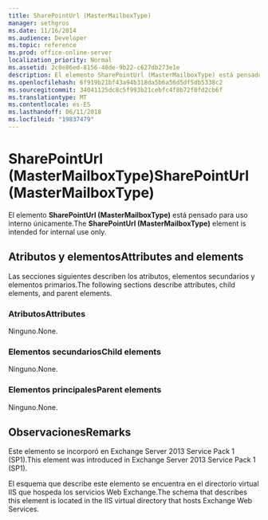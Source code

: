 ```yaml
---
title: SharePointUrl (MasterMailboxType)
manager: sethgros
ms.date: 11/16/2014
ms.audience: Developer
ms.topic: reference
ms.prod: office-online-server
localization_priority: Normal
ms.assetid: 2c0e86ed-8156-48de-9b22-c627db273e1e
description: El elemento SharePointUrl (MasterMailboxType) está pensado para uso interno únicamente.
ms.openlocfilehash: 6f919b21bf43a94b318da5b6a56d5df5db5338c2
ms.sourcegitcommit: 34041125dc8c5f993b21cebfc4f8b72f0fd2cb6f
ms.translationtype: MT
ms.contentlocale: es-ES
ms.lasthandoff: 06/11/2018
ms.locfileid: "19837479"
---
```

# <a name="sharepointurl-mastermailboxtype"></a><span data-ttu-id="2068d-103">SharePointUrl (MasterMailboxType)</span><span class="sxs-lookup"><span data-stu-id="2068d-103">SharePointUrl (MasterMailboxType)</span></span>

<span data-ttu-id="2068d-104">El elemento **SharePointUrl (MasterMailboxType)** está pensado para uso interno únicamente.</span><span class="sxs-lookup"><span data-stu-id="2068d-104">The **SharePointUrl (MasterMailboxType)** element is intended for internal use only.</span></span> 

## <a name="attributes-and-elements"></a><span data-ttu-id="2068d-105">Atributos y elementos</span><span class="sxs-lookup"><span data-stu-id="2068d-105">Attributes and elements</span></span>

<span data-ttu-id="2068d-106">Las secciones siguientes describen los atributos, elementos secundarios y elementos primarios.</span><span class="sxs-lookup"><span data-stu-id="2068d-106">The following sections describe attributes, child elements, and parent elements.</span></span>
  
### <a name="attributes"></a><span data-ttu-id="2068d-107">Atributos</span><span class="sxs-lookup"><span data-stu-id="2068d-107">Attributes</span></span>

<span data-ttu-id="2068d-108">Ninguno.</span><span class="sxs-lookup"><span data-stu-id="2068d-108">None.</span></span>
  
### <a name="child-elements"></a><span data-ttu-id="2068d-109">Elementos secundarios</span><span class="sxs-lookup"><span data-stu-id="2068d-109">Child elements</span></span>

<span data-ttu-id="2068d-110">Ninguno.</span><span class="sxs-lookup"><span data-stu-id="2068d-110">None.</span></span>
  
### <a name="parent-elements"></a><span data-ttu-id="2068d-111">Elementos principales</span><span class="sxs-lookup"><span data-stu-id="2068d-111">Parent elements</span></span>

<span data-ttu-id="2068d-112">Ninguno.</span><span class="sxs-lookup"><span data-stu-id="2068d-112">None.</span></span>
  
## <a name="remarks"></a><span data-ttu-id="2068d-113">Observaciones</span><span class="sxs-lookup"><span data-stu-id="2068d-113">Remarks</span></span>

<span data-ttu-id="2068d-114">Este elemento se incorporó en Exchange Server 2013 Service Pack 1 (SP1).</span><span class="sxs-lookup"><span data-stu-id="2068d-114">This element was introduced in Exchange Server 2013 Service Pack 1 (SP1).</span></span>
  
<span data-ttu-id="2068d-115">El esquema que describe este elemento se encuentra en el directorio virtual IIS que hospeda los servicios Web Exchange.</span><span class="sxs-lookup"><span data-stu-id="2068d-115">The schema that describes this element is located in the IIS virtual directory that hosts Exchange Web Services.</span></span>
  


